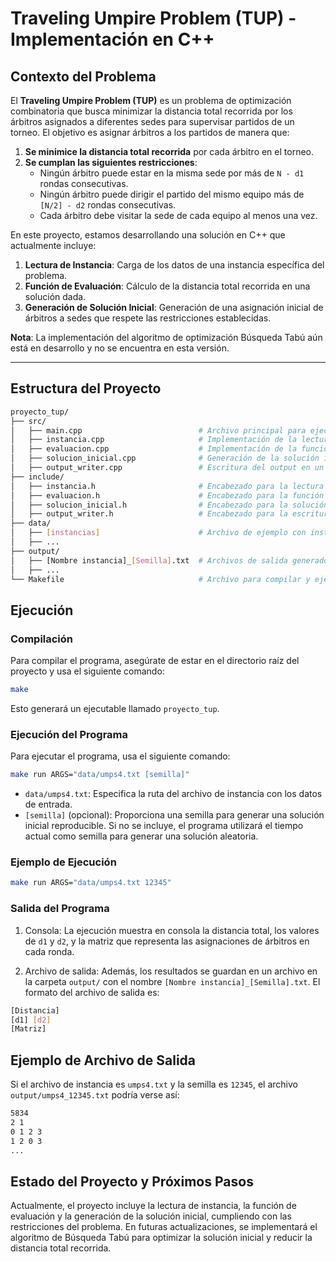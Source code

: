 # Traveling Umpire Problem (TUP) - Implementación en C++

## Contexto del Problema

El **Traveling Umpire Problem (TUP)** es un problema de optimización combinatoria que busca minimizar la distancia total recorrida por los árbitros asignados a diferentes sedes para supervisar partidos de un torneo. El objetivo es asignar árbitros a los partidos de manera que:
1. **Se minimice la distancia total recorrida** por cada árbitro en el torneo.
2. **Se cumplan las siguientes restricciones**:
   - Ningún árbitro puede estar en la misma sede por más de `N - d1` rondas consecutivas.
   - Ningún árbitro puede dirigir el partido del mismo equipo más de `[N/2] - d2` rondas consecutivas.
   - Cada árbitro debe visitar la sede de cada equipo al menos una vez.

En este proyecto, estamos desarrollando una solución en C++ que actualmente incluye:
1. **Lectura de Instancia**: Carga de los datos de una instancia específica del problema.
2. **Función de Evaluación**: Cálculo de la distancia total recorrida en una solución dada.
3. **Generación de Solución Inicial**: Generación de una asignación inicial de árbitros a sedes que respete las restricciones establecidas.

**Nota**: La implementación del algoritmo de optimización Búsqueda Tabú aún está en desarrollo y no se encuentra en esta versión.

---

## Estructura del Proyecto

```bash
proyecto_tup/
├── src/
│   ├── main.cpp                          # Archivo principal para ejecutar el programa
│   ├── instancia.cpp                     # Implementación de la lectura de instancia
│   ├── evaluacion.cpp                    # Implementación de la función de evaluación
│   ├── solucion_inicial.cpp              # Generación de la solución inicial
│   ├── output_writer.cpp                 # Escritura del output en un archivo de texto
├── include/
│   ├── instancia.h                       # Encabezado para la lectura de instancia
│   ├── evaluacion.h                      # Encabezado para la función de evaluación
│   ├── solucion_inicial.h                # Encabezado para la solución inicial
│   ├── output_writer.h                   # Encabezado para la escritura del output
├── data/
│   ├── [instancias]                      # Archivo de ejemplo con instancia del problema
│   ├── ...                         
├── output/
│   ├── [Nombre instancia]_[Semilla].txt  # Archivos de salida generados
│   ├── ...  
└── Makefile                              # Archivo para compilar y ejecutar el programa

```
## Ejecución
### Compilación
Para compilar el programa, asegúrate de estar en el directorio raíz del proyecto y usa el siguiente comando:

```bash
make
```
Esto generará un ejecutable llamado `proyecto_tup`.

### Ejecución del Programa
Para ejecutar el programa, usa el siguiente comando:

```bash
make run ARGS="data/umps4.txt [semilla]"
```
- `data/umps4.txt`: Especifica la ruta del archivo de instancia con los datos de entrada.
- `[semilla]` (opcional): Proporciona una semilla para generar una solución inicial reproducible. Si no se incluye, el programa utilizará el tiempo actual como semilla para generar una solución aleatoria.
### Ejemplo de Ejecución
```bash
make run ARGS="data/umps4.txt 12345"
```
### Salida del Programa
1. Consola: La ejecución muestra en consola la distancia total, los valores de `d1` y `d2`, y la matriz que representa las asignaciones de árbitros en cada ronda.

2. Archivo de salida: Además, los resultados se guardan en un archivo en la carpeta `output/` con el nombre `[Nombre instancia]_[Semilla].txt`. El formato del archivo de salida es:
```bash
[Distancia]
[d1] [d2]
[Matriz]
```
## Ejemplo de Archivo de Salida
Si el archivo de instancia es `umps4.txt` y la semilla es `12345`, el archivo `output/umps4_12345.txt` podría verse así:

```bash
5834
2 1
0 1 2 3
1 2 0 3
...
```
## Estado del Proyecto y Próximos Pasos
Actualmente, el proyecto incluye la lectura de instancia, la función de evaluación y la generación de la solución inicial, cumpliendo con las restricciones del problema. En futuras actualizaciones, se implementará el algoritmo de Búsqueda Tabú para optimizar la solución inicial y reducir la distancia total recorrida.
